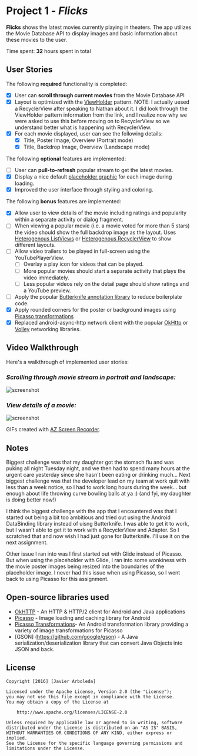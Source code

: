 # Project 1 - *Flicks*

**Flicks** shows the latest movies currently playing in theaters. The app utilizes the Movie Database API to display images and basic information about these movies to the user.

Time spent: **32** hours spent in total

## User Stories

The following **required** functionality is completed:

* [x] User can **scroll through current movies** from the Movie Database API
* [x] Layout is optimized with the [ViewHolder](http://guides.codepath.com/android/Using-an-ArrayAdapter-with-ListView#improving-performance-with-the-viewholder-pattern) pattern. NOTE: I actually uesed a RecyclerView after speaking to Nathan about it. I did look through the ViewHolder pattern information from the link, and I realize now why we were asked to use this before moving on to RecyclerView so we understand better what is happening with RecyclerView.
* [x] For each movie displayed, user can see the following details:
  * [x] Title, Poster Image, Overview (Portrait mode)
  * [x] Title, Backdrop Image, Overview (Landscape mode)

The following **optional** features are implemented:

* [ ] User can **pull-to-refresh** popular stream to get the latest movies.
* [x] Display a nice default [placeholder graphic](http://guides.codepath.com/android/Displaying-Images-with-the-Picasso-Library#configuring-picasso) for each image during loading.
* [x] Improved the user interface through styling and coloring.

The following **bonus** features are implemented:

* [x] Allow user to view details of the movie including ratings and popularity within a separate activity or dialog fragment.
* [ ] When viewing a popular movie (i.e. a movie voted for more than 5 stars) the video should show the full backdrop image as the layout.  Uses [Heterogenous ListViews](http://guides.codepath.com/android/Implementing-a-Heterogenous-ListView) or [Heterogenous RecyclerView](http://guides.codepath.com/android/Heterogenous-Layouts-inside-RecyclerView) to show different layouts.
* [ ] Allow video trailers to be played in full-screen using the YouTubePlayerView.
    * [ ] Overlay a play icon for videos that can be played.
    * [ ] More popular movies should start a separate activity that plays the video immediately.
    * [ ] Less popular videos rely on the detail page should show ratings and a YouTube preview.
* [ ] Apply the popular [Butterknife annotation library](http://guides.codepath.com/android/Reducing-View-Boilerplate-with-Butterknife) to reduce boilerplate code.
* [x] Apply rounded corners for the poster or background images using [Picasso transformations](https://guides.codepath.com/android/Displaying-Images-with-the-Picasso-Library#other-transformations)
* [x] Replaced android-async-http network client with the popular [OkHttp](http://guides.codepath.com/android/Using-OkHttp) or [Volley](http://guides.codepath.com/android/Networking-with-the-Volley-Library) networking libraries.

## Video Walkthrough

Here's a walkthrough of implemented user stories:

### _Scrolling through movie stream in portrait and landscape:_

![screenshot](http://i.imgur.com/AzangF7.gif)

### _View details of a movie:_

![screenshot](http://i.imgur.com/ICnKPLp.gif)

GIFs created with [AZ Screen Recorder](https://play.google.com/store/apps/details?id=com.hecorat.screenrecorder.free&hl=en).

## Notes

Biggest challenge was that my daughter got the stomach flu and was puking all night Tuesday night, and we then had to spend many hours at the urgent care yesterday since she hasn't been eating or drinking much... Next biggest challenge was that the developer lead on my team at work quit with less than a week notice, so I had to work long hours during the week... but enough about life throwing curve bowling balls at ya :) (and fyi, my daughter is doing better now!)

I think the biggest challenge with the app that I encountered was that I started out being a bit too ambitious and tried out using the Android DataBinding library instead of uisng Butterknife. I was able to get it to work, but I wasn't able to get it to work with a RecyclerView and Adapter. So I scratched that and now wish I had just gone for Butterknife. I'll use it on the next assignment.

Other issue I ran into was I first started out with Glide instead of Picasso. But when using the placeholder with Glide, I ran into some wonkiness with the movie poster images being resized into the boundaries of the placeholder image. I never had this issue when using Picasso, so I went back to using Picasso for this assignment.

## Open-source libraries used

- [OkHTTP](http://square.github.io/okhttp/) - An HTTP & HTTP/2 client for Android and Java applications
- [Picasso](http://square.github.io/picasso/) - Image loading and caching library for Android
- [Picasso Transformations](https://github.com/wasabeef/picasso-transformations)- An Android transformation library providing a variety of image transformations for Picasso
- [GSON] (https://github.com/google/gson) - A Java serialization/deserialization library that can convert Java Objects into JSON and back.

## License

    Copyright [2016] [Javier Arboleda]

    Licensed under the Apache License, Version 2.0 (the "License");
    you may not use this file except in compliance with the License.
    You may obtain a copy of the License at

        http://www.apache.org/licenses/LICENSE-2.0

    Unless required by applicable law or agreed to in writing, software
    distributed under the License is distributed on an "AS IS" BASIS,
    WITHOUT WARRANTIES OR CONDITIONS OF ANY KIND, either express or implied.
    See the License for the specific language governing permissions and
    limitations under the License.
